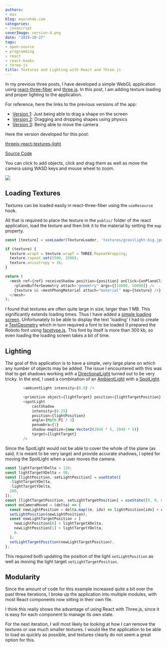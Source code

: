 ```yaml
---
authors:
- max
blog: maxrohde.com
categories:
- javascript
coverImage: version-4.png
date: "2019-10-27"
tags:
- open-source
- programming
- react
- react-hooks
- three-js
title: Textures and Lighting with React and Three.js
---
```


In my previous three posts, I have developed a simple WebGL application using [react-three-fiber](https://github.com/react-spring/react-three-fiber) and [three.js](https://threejs.org/). In this post, I am adding texture loading and proper lighting to the application.

For reference, here the links to the previous versions of the app:

- [Version 1](https://maxrohde.com/2019/10/19/creating-a-draggable-shape-with-react-three-fiber/): Just being able to drag a shape on the screen
- [Version 2](https://maxrohde.com/2019/10/23/create-and-drag-shapes-with-three-js-react-and-cannon-js/): Dragging and dropping shapes using physics
- [Version 3](https://maxrohde.com/2019/10/25/camera-movement-with-three-js/): Being able to move the camera

Here the version developed for this post:

[threejs-react-textures-light](https://threejs-react-textures-light.surge.sh/)

[Source Code](https://github.com/mxro/threejs-test/tree/master/test4)

You can click to add objects, click and drag them as well as move the camera using WASD keys and mouse wheel to zoom.

![](https://nexnet.files.wordpress.com/2019/10/version-4.png?w=1024)

## Loading Textures

Textures can be loaded easily in react-three-fiber using the `useResource` hook.

All that is required to place the texture in the `public/` folder of the react application, load the texture and then link it to the material by setting the `map` property.

```javascript
const [texture] = useLoader(TextureLoader, 'textures/grasslight-big.jpg');

if (texture) {
  texture.wrapS = texture.wrapT = THREE.RepeatWrapping;
  texture.repeat.set(1500, 1500);
  texture.anisotropy = 16;
}

return (
  <mesh ref={ref} receiveShadow position={position} onClick={onPlaneClick}>
    <planeBufferGeometry attach="geometry" args={[10000, 10000]} />
    {texture && <meshPhongMaterial attach="material" map={texture} />}
  </mesh>
);
```

I found that textures are often quite large in size; larger than 1 MB. This significantly extends loading times. Thus I have added a [simple loading screen](https://github.com/mxro/threejs-test/blob/master/test4/src/Spinner.js). Unfortunately to be able to display the text 'loading' I had to create a [TextGeometry](https://threejs.org/docs/#api/en/geometries/TextGeometry) which in turn required a font to be loaded (I prepared the Roboto font using [facetype.js](https://gero3.github.io/facetype.js/). This font by itself is more than 300 kb, so even loading the loading screen takes a bit of time.

## Lighting

The goal of this application is to have a simple, very large plane on which any number of objects may be added. The issue I encountered with this was that to get shadows working with a [DirectionalLight](https://threejs.org/docs/api/en/lights/DirectionalLight) turned out to be very tricky. In the end, I used a combination of an [AmbientLight](https://threejs.org/docs/api/en/lights/AmbientLight.html) with a [SpotLight](https://threejs.org/docs/api/en/lights/SpotLight.html).

```javascript
        <ambientLight intensity={0.9} />

        <primitive object={lightTarget} position={lightTargetPosition} />
        <spotLight
            castShadow
            intensity={0.25}
            position={lightPosition}
            angle={Math.PI / 3}
            penumbra={1}
            shadow-mapSize={new Vector2(2048 * 5, 2048 * 5)}
            target={lightTarget}
        />
```

Since the SpotLight would not be able to cover the whole of the plane (as said, it is meant to be very large) and provide accurate shadows, I opted for moving the SpotLight when a user moves the camera.

```javascript
const lightTargetYDelta = 120;
const lightTargetXDelta = 80;
const [lightPosition, setLightPosition] = useState([
  -lightTargetXDelta,
  -lightTargetYDelta,
  200,
]);
const [lightTargetPosition, setLightTargetPosition] = useState([0, 0, 0]);
const onCameraMoved = (delta) => {
  const newLightPosition = delta.map((e, idx) => lightPosition[idx] + e);
  setLightPosition(newLightPosition);
  const newLightTargetPosition = [
    newLightPosition[0] + lightTargetXDelta,
    newLightPosition[1] + lightTargetYDelta,
    0,
  ];
  setLightTargetPosition(newLightTargetPosition);
};
```

This required both updating the position of the light `setLightPosition` as well as moving the light target `setLightTargetPosition`.

## Modularity

Since the amount of code for this example increased quite a bit over the past three iterations, I broke up the application into multiple modules, with most React components now sitting in their own file.

I think this really shows the advantage of using React with Three.js, since it is easy for each component to manage its own state.

For the next iteration, I will most likely be looking at how I can remove the textures or use much smaller textures. I would like the application to be able to load as quickly as possible, and textures clearly do not seem a great option for this.
